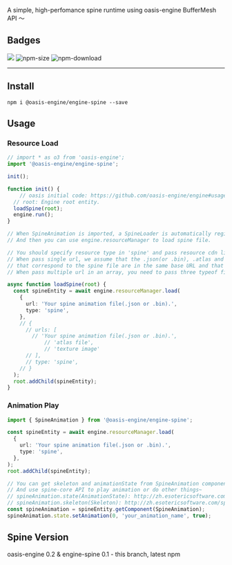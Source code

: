 A simple, high-perfomance spine runtime using oasis-engine BufferMesh API ～

## Badges

<a href="https://www.npmjs.com/package/@oasis-engine/engine-spine"><img src="https://img.shields.io/npm/v/@oasis-engine/engine-spine"/></a>
![npm-size](https://img.shields.io/bundlephobia/minzip/@oasis-engine/engine-spine)
![npm-download](https://img.shields.io/npm/dm/@oasis-engine/engine-spine)

--------------------

## Install
```
npm i @oasis-engine/engine-spine --save
```
## 
## Usage
### Resource Load
```typescript
// import * as o3 from 'oasis-engine';
import '@oasis-engine/engine-spine';

init();

function init() {
	// oasis initial code: https://github.com/oasis-engine/engine#usage
  // root: Engine root entity.
  loadSpine(root);
  engine.run();
}

// When SpineAnimation is imported, a SpineLoader is automatically register to the engine loader.
// And then you can use engine.resourceManager to load spine file.

// You should specify resource type in 'spine' and pass resource cdn link.
// When pass single url, we assume that the .json(or .bin), .atlas and .png files
// that correspond to the spine file are in the same base URL and that the .json and .atlas files have the same name.
// When pass multiple url in an array, you need to pass three typeof files: .json(or .bin),.atlas and .png files.

async function loadSpine(root) {
  const spineEntity = await engine.resourceManager.load(
    {
      url: 'Your spine animation file(.json or .bin).',
      type: 'spine',
    },
    // {
      // urls: [
        // 'Your spine animation file(.json or .bin).',
    		// 'atlas file',
    		// 'texture image'
      // ],
      // type: 'spine',
    // }
  );
  root.addChild(spineEntity);
}

```


### Animation Play
```typescript
import { SpineAnimation } from '@oasis-engine/engine-spine';

const spineEntity = await engine.resourceManager.load(
  {
    url: 'Your spine animation file(.json or .bin).',
    type: 'spine',
  },
);
root.addChild(spineEntity);

// You can get skeleton and animationState from SpineAnimation component.
// And use spine-core API to play animation or do other things~
// spineAnimation.state(AnimationState): http://zh.esotericsoftware.com/spine-api-reference#AnimationState
// spineAnimation.skeleton(Skeleton): http://zh.esotericsoftware.com/spine-api-reference#Skeleton
const spineAnimation = spineEntity.getComponent(SpineAnimation);
spineAnimation.state.setAnimation(0, 'your_animation_name', true);

```


## Spine Version
oasis-engine 0.2 & engine-spine 0.1 - this branch, latest npm

